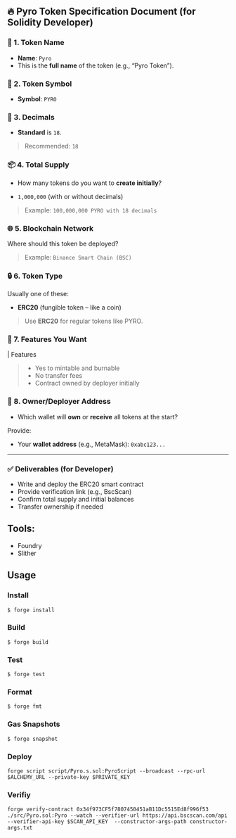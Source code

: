 ## 🔥 Pyro Token Specification Document (for Solidity Developer)

### 📌 1. Token Name

* **Name**: `Pyro`
* This is the **full name** of the token (e.g., “Pyro Token”).

### 🧪 2. Token Symbol

* **Symbol**: `PYRO`

### 🔢 3. Decimals

* **Standard** is `18`.

> Recommended: `18`

### 📦 4. Total Supply

* How many tokens do you want to **create initially**?


* `1,000,000` (with or without decimals)

> Example: `100,000,000 PYRO with 18 decimals`

### 🌐 5. Blockchain Network

Where should this token be deployed?

> Example: `Binance Smart Chain (BSC)`

### 🔒 6. Token Type

Usually one of these:

* **ERC20** (fungible token – like a coin)

> Use **ERC20** for regular tokens like PYRO.

### 🔧 7. Features You Want

| Features

> * Yes to mintable and burnable
> * No transfer fees
> * Contract owned by deployer initially

### 👤 8. Owner/Deployer Address

* Which wallet will **own** or **receive** all tokens at the start?

Provide:

* Your **wallet address** (e.g., MetaMask):
  `0xabc123...`

---

### ✅ Deliverables (for Developer)

* Write and deploy the ERC20 smart contract
* Provide verification link (e.g., BscScan)
* Confirm total supply and initial balances
* Transfer ownership if needed


## Tools:
-	Foundry
-	Slither


## Usage
### Install
```shell
$ forge install
```
### Build

```shell
$ forge build
```
### Test

```shell
$ forge test
```
### Format

```shell
$ forge fmt
```
### Gas Snapshots

```shell
$ forge snapshot
```
### Deploy

```shell
forge script script/Pyro.s.sol:PyroScript --broadcast --rpc-url $ALCHEMY_URL --private-key $PRIVATE_KEY 
```
### Verifiy
```shell
forge verify-contract 0x34f973CF5f7807450451aB11Dc5515Ed8f996f53 ./src/Pyro.sol:Pyro --watch --verifier-url https://api.bscscan.com/api  --verifier-api-key $SCAN_API_KEY  --constructor-args-path constructor-args.txt
```




